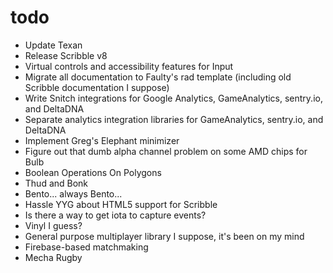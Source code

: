# todo

- Update Texan
- Release Scribble v8
- Virtual controls and accessibility features for Input
- Migrate all documentation to Faulty's rad template (including old Scribble documentation I suppose)
- Write Snitch integrations for Google Analytics, GameAnalytics, sentry.io, and DeltaDNA
- Separate analytics integration libraries for GameAnalytics, sentry.io, and DeltaDNA
- Implement Greg's Elephant minimizer
- Figure out that dumb alpha channel problem on some AMD chips for Bulb
- Boolean Operations On Polygons
- Thud and Bonk
- Bento... always Bento...
- Hassle YYG about HTML5 support for Scribble
- Is there a way to get iota to capture events?
- Vinyl I guess?
- General purpose multiplayer library I suppose, it's been on my mind
- Firebase-based matchmaking
- Mecha Rugby
